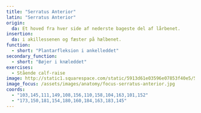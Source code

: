 ```yaml
---
title: "Serratus Anterior"
latin: "Serratus Anterior"
origin: 
  da: Et hoved fra hver side af nederste bageste del af lårbenet.
insertion: 
  da: i akillessenen og fæster på hælbenet.
function: 
  - short: "Plantarfleksion i ankelleddet"
secondary_function: 
  - short: "Bøjer i knæleddet"
exercises:
  - Stående calf-raise
image: http://static1.squarespace.com/static/5913d61e03596e07853f40e5/5aa95e174192022eff2168e3/5b15d9551ae6cfbba8c3c3af/1534184611973/Gastroc-Soleus.jpg?format=1500w
image_focus: /assets/images/anatomy/focus-serratus-anterior.jpg
coords:
  - "103,145,111,149,108,156,110,158,104,163,101,152"
  - "173,150,181,154,180,160,184,163,183,145"
---
```

